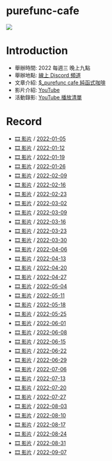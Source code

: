 # purefunc-cafe
![](https://raw.githubusercontent.com/PureFuncInc/purefunc-cafe/main/images/logo.png)

# Introduction
* 舉辦時間: 2022 每週三 晚上九點
* 舉辦地點: [線上 Discord 頻道](https://discord.gg/purfunc)
* 文章介紹: [$_purefunc cafe 純函式咖啡](https://github.com/PureFuncInc/blog-articles/blob/main/%E7%B4%94%E5%87%BD%E5%BC%8F%E5%92%96%E5%95%A1.md)
* 影片介紹: [YouTube](https://www.youtube.com/watch?v=N5GzZfXg5z0)
* 活動錄影: [YouTube 播放清單](https://youtube.com/playlist?list=PLC3hT4Z5I-O4V2g1oU-pkxp6Wr72ozhgk)

# Record
* [🎞 影片](https://youtu.be/hOQOa8_srJU) / [2022-01-05](./2022-01-05/README.md)
* [🎞 影片](https://youtu.be/uWiwvoUPfeU) / [2022-01-12](./2022-01-12/README.md)
* [🎞 影片](https://youtu.be/Th4dS1KFAt0) / [2022-01-19](./2022-01-19/README.md)
* [🎞 影片](https://youtu.be/EuZcgq_J_Wo) / [2022-01-26](./2022-01-26/README.md)
* [🎞 影片]() / [2022-02-09](./2022-02-09/README.md)
* [🎞 影片](https://youtu.be/VP_ruW2EEU4) / [2022-02-16](./2022-02-16/README.md)
* [🎞 影片](https://youtu.be/-Mtf-23I018) / [2022-02-23](./2022-02-23/README.md)
* [🎞 影片](https://youtu.be/iOR78NTojTc) / [2022-03-02](./2022-03-02/README.md)
* [🎞 影片](https://youtu.be/7SYP-qQPgKs) / [2022-03-09](./2022-03-09/README.md)
* [🎞 影片](https://youtu.be/lNTub8wAsIE) / [2022-03-16](./2022-03-16/README.md)
* [🎞 影片](https://youtu.be/SZTGP7nI1ws) / [2022-03-23](./2022-03-23/README.md)
* [🎞 影片](https://youtu.be/VZqYA3NLeUk) / [2022-03-30](./2022-03-30/README.md)
* [🎞 影片](https://youtu.be/_epcQDGMudo) / [2022-04-06](./2022-04-06/README.md)
* [🎞 影片](https://youtu.be/Np4XktL3uSE) / [2022-04-13](./2022-04-13/README.md)
* [🎞 影片](https://youtu.be/bdruVwf7p7U) / [2022-04-20](./2022-04-20/README.md)
* [🎞 影片](https://youtu.be/VwKRmf3cBac) / [2022-04-27](./2022-04-27/README.md)
* [🎞 影片](https://youtu.be/jUy6YHAf5Ak) / [2022-05-04](./2022-05-04/README.md)
* [🎞 影片](https://youtu.be/KM24s2vq-NU) / [2022-05-11](./2022-05-11/README.md)
* [🎞 影片](https://youtu.be/F4IdFNnbOnA) / [2022-05-18](./2022-05-18/README.md)
* [🎞 影片](https://youtu.be/Hym8NSp0WNk) / [2022-05-25](./2022-05-25/README.md)
* [🎞 影片](https://youtu.be/9VWDpTiqqpo) / [2022-06-01](./2022-06-01/README.md)
* [🎞 影片](https://youtu.be/oGbtMV9P88g) / [2022-06-08](./2022-06-08/README.md)
* [🎞 影片](https://youtu.be/K32McgU0RTk) / [2022-06-15](./2022-06-15/README.md)
* [🎞 影片](https://youtu.be/74G3Lz7ELrQ) / [2022-06-22](./2022-06-22/README.md)
* [🎞 影片](https://youtu.be/GB2A0L5Jb9c) / [2022-06-29](./2022-06-29/README.md)
* [🎞 影片](https://youtu.be/_6AH12Bmgkk) / [2022-07-06](./2022-07-06/README.md)
* [🎞 影片](https://youtu.be/SDE14DkLMAg) / [2022-07-13](./2022-07-13/README.md)
* [🎞 影片](https://youtu.be/LECrkVc1YrA) / [2022-07-20](./2022-07-20/README.md)
* [🎞 影片](https://youtu.be/P8xFlxlwD04) / [2022-07-27](./2022-07-27/README.md)
* [🎞 影片](https://youtu.be/oV7PaU7Csjk) / [2022-08-03](./2022-08-03/README.md)
* [🎞 影片](https://youtu.be/yVq5gXbeiKw) / [2022-08-10](./2022-08-10/README.md)
* [🎞 影片](https://youtu.be/ugQiluBLr7E) / [2022-08-17](./2022-08-17/README.md)
* [🎞 影片](https://youtu.be/UMJAi94XG7I) / [2022-08-24](./2022-08-24/README.md)
* [🎞 影片](https://youtu.be/RmBpLdIbnBA) / [2022-08-31](./2022-08-31/README.md)
* [🎞 影片](https://youtu.be/TTvdbsYZ3lc) / [2022-09-07](./2022-09-07/README.md)
